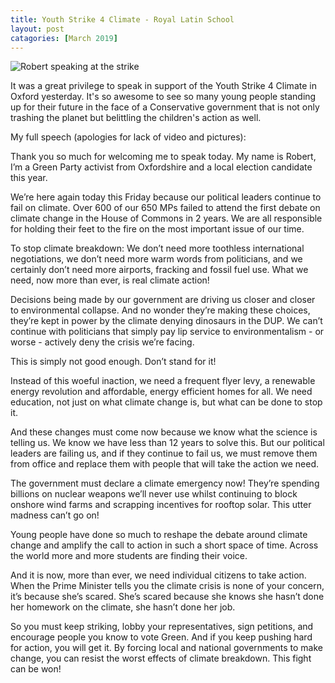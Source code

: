 ```yaml
---
title: Youth Strike 4 Climate - Royal Latin School
layout: post
catagories: [March 2019]
---
```


![Robert speaking at the strike](/images/royallatinyouthstrike.jpg)

It was a great privilege to speak in support of the Youth Strike 4 Climate in Oxford yesterday. It's so awesome to see so many young people standing up for their future in the face of a Conservative government that is not only trashing the planet but belittling the children's action as well.



My full speech (apologies for lack of video and pictures):

Thank you so much for welcoming me to speak today. My name is Robert, I’m a Green Party activist from Oxfordshire and a local election candidate this year. 

We’re here again today this Friday because our political leaders continue to fail on climate. Over 600 of our 650 MPs failed to attend the first debate on climate change in the House of Commons in 2 years. We are all responsible for holding their feet to the fire on the most important issue of our time.

To stop climate breakdown: We don’t need more toothless international negotiations, we don’t need more warm words from politicians, and we certainly don’t need more airports, fracking and fossil fuel use. What we need, now more than ever, is real climate action!

Decisions being made by our government are driving us closer and closer to environmental collapse. And no wonder they’re making these choices, they’re kept in power by the climate denying dinosaurs in the DUP. We can’t continue with politicians that simply pay lip service to environmentalism - or worse - actively deny the crisis we’re facing. 

This is simply not good enough. Don’t stand for it!

Instead of this woeful inaction, we need a frequent flyer levy, a renewable energy revolution and affordable, energy efficient homes for all. We need education, not just on what climate change is, but what can be done to stop it. 

And these changes must come now because we know what the science is telling us. We know we have less than 12 years to solve this. But our political leaders are failing us, and if they continue to fail us, we must remove them from office and replace them with people that will take the action we need.

The government must declare a climate emergency now! They’re spending billions on nuclear weapons we’ll never use whilst continuing to block onshore wind farms and scrapping incentives for rooftop solar. This utter madness can’t go on! 

Young people have done so much to reshape the debate around climate change and amplify the call to action in such a short space of time. Across the world more and more students are finding their voice.

And it is now, more than ever, we need individual citizens to take action. When the Prime Minister tells you the climate crisis is none of your concern, it’s because she’s scared. She’s scared because she knows she hasn’t done her homework on the climate, she hasn’t done her job. 

So you must keep striking, lobby your representatives, sign petitions, and encourage people you know to vote Green. And if you keep pushing hard for action, you will get it. By forcing local and national governments to make change, you can resist the worst effects of climate breakdown. This fight can be won!


